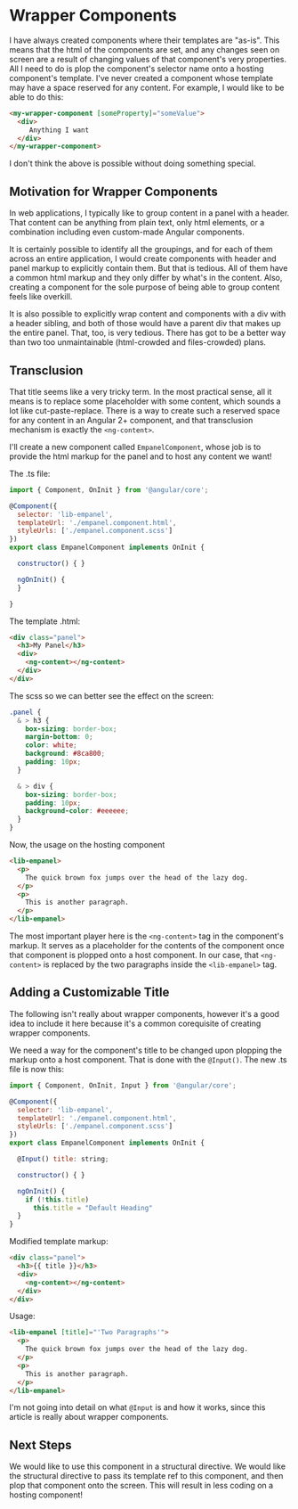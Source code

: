 # Wrapper Components

I have always created components where their templates are "as-is". This means that the html of the components are set, and any changes seen on screen are a result
of changing values of that component's very properties. All I need to do is plop the component's selector name onto a hosting component's template. I've never
created a component whose template may have a space reserved for any content. For example, I would like to be able to do this:

```html
<my-wrapper-component [someProperty]="someValue">
  <div>
     Anything I want
  </div>
</my-wrapper-component>
```

I don't think the above is possible without doing something special.

## Motivation for Wrapper Components

In web applications, I typically like to group content in a panel with a header. That content can be anything from plain text, only html elements, or a combination
including even custom-made Angular components.

It is certainly possible to identify all the groupings, and for each of them across an entire application, I would create components with header and panel markup
to explicitly contain them. But that is tedious. All of them have a common html markup and they only differ by what's in the content. Also, creating a component for
the sole purpose of being able to group content feels like overkill.

It is also possible to explicitly wrap content and components with a div with a header sibling, and both of those would have a parent div that makes up the entire
panel. That, too, is very tedious. There has got to be a better way than two too unmaintainable (html-crowded and files-crowded) plans.

## Transclusion

That title seems like a very tricky term. In the most practical sense, all it means is to replace some placeholder with some content, which sounds a lot like
cut-paste-replace. There is a way to create such a reserved space for any content in an Angular 2+ component, and that transclusion mechanism is exactly the
`<ng-content>`.

I'll create a new component called `EmpanelComponent`, whose job is to provide the html markup for the panel and to host any content we want!

The .ts file:

```javascript
import { Component, OnInit } from '@angular/core';

@Component({
  selector: 'lib-empanel',
  templateUrl: './empanel.component.html',
  styleUrls: ['./empanel.component.scss']
})
export class EmpanelComponent implements OnInit {

  constructor() { }

  ngOnInit() {
  }

}
```

The template .html:

```html
<div class="panel">
  <h3>My Panel</h3>
  <div>
    <ng-content></ng-content>
  </div>
</div>
```

The scss so we can better see the effect on the screen:

```css
.panel {
  & > h3 {
    box-sizing: border-box;
    margin-bottom: 0;
    color: white;
    background: #8ca800;
    padding: 10px;
  }

  & > div {
    box-sizing: border-box;
    padding: 10px;
    background-color: #eeeeee;
  }
}
```

Now, the usage on the hosting component

```html
<lib-empanel>
  <p>
    The quick brown fox jumps over the head of the lazy dog.
  </p>
  <p>
    This is another paragraph.
  </p>
</lib-empanel>
```

The most important player here is the `<ng-content>` tag in the component's markup. It serves as a placeholder for the contents of the component once that component
is plopped onto a host component. In our case, that `<ng-content>` is replaced by the two paragraphs inside the `<lib-empanel>` tag.

## Adding a Customizable Title

The following isn't really about wrapper components, however it's a good idea to include it here because it's a common corequisite of creating wrapper components.

We need a way for the component's title to be changed upon plopping the markup onto a host component. That is done with the `@Input()`. The new .ts file is now this:

```javascript
import { Component, OnInit, Input } from '@angular/core';

@Component({
  selector: 'lib-empanel',
  templateUrl: './empanel.component.html',
  styleUrls: ['./empanel.component.scss']
})
export class EmpanelComponent implements OnInit {

  @Input() title: string;

  constructor() { }

  ngOnInit() {
    if (!this.title)
      this.title = "Default Heading"
  }
}
```

Modified template markup:

```html
<div class="panel">
  <h3>{{ title }}</h3>
  <div>
    <ng-content></ng-content>
  </div>
</div>
```

Usage:

```html
<lib-empanel [title]="'Two Paragraphs'">
  <p>
    The quick brown fox jumps over the head of the lazy dog.
  </p>
  <p>
    This is another paragraph.
  </p>
</lib-empanel>
```

I'm not going into detail on what `@Input` is and how it works, since this article is really about wrapper components.

## Next Steps

We would like to use this component in a structural directive. We would like the structural directive to pass its template ref to this component, and then plop
that component onto the screen. This will result in less coding on a hosting component!